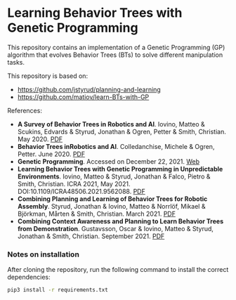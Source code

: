 # Learning Behavior Trees with Genetic Programming

This repository contains an implementation of a Genetic Programming (GP) algorithm 
that evolves Behavior Trees (BTs) to solve different manipulation tasks.

This repository is based on:
* https://github.com/jstyrud/planning-and-learning
* https://github.com/matiov/learn-BTs-with-GP

References:
* __A Survey of Behavior Trees in Robotics and AI__. 
  Iovino, Matteo & Scukins, Edvards & Styrud, Jonathan & Ogren, Petter & Smith, Christian. 
  May 2020. [PDF](https://arxiv.org/pdf/2005.05842.pdf)
* __Behavior Trees inRobotics and AI__.
  Colledanchise, Michele & Ogren, Petter. 
  June 2020. [PDF](https://arxiv.org/pdf/1709.00084.pdf)
* __Genetic Programming__. Accessed on December 22, 2021. [Web](https://geneticprogramming.com)
* __Learning Behavior Trees with Genetic Programming in Unpredictable Environments__.
  Iovino, Matteo & Styrud, Jonathan & Falco, Pietro & Smith, Christian.
  ICRA 2021, May 2021. DOI:10.1109/ICRA48506.2021.9562088. [PDF](https://arxiv.org/pdf/2011.03252v1.pdf)
* __Combining Planning and Learning of Behavior Trees for Robotic Assembly__.
  Styrud, Jonathan & Iovino, Matteo & Norrlöf, Mikael & Björkman, Mårten & Smith, Christian. 
  March 2021. [PDF](https://arxiv.org/pdf/2103.09036v1.pdf) 
* __Combining Context Awareness and Planning to Learn Behavior Trees from Demonstration__. 
  Gustavsson, Oscar & Iovino, Matteo & Styrud, Jonathan & Smith, Christian. 
  September 2021. [PDF](https://arxiv.org/pdf/2109.07133.pdf)

### Notes on installation

After cloning the repository, run the following command to install the correct dependencies:

```bash
pip3 install -r requirements.txt
```
